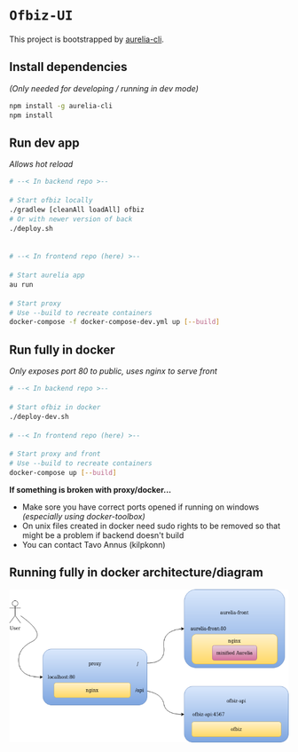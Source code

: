 # `Ofbiz-UI`

This project is bootstrapped by [aurelia-cli](https://github.com/aurelia/cli).

## Install dependencies
_(Only needed for developing / running in dev mode)_

```bash
npm install -g aurelia-cli
npm install
```

## Run dev app
_Allows hot reload_
```bash
# --< In backend repo >--

# Start ofbiz locally
./gradlew [cleanAll loadAll] ofbiz
# Or with newer version of back
./deploy.sh


# --< In frontend repo (here) >--

# Start aurelia app
au run

# Start proxy
# Use --build to recreate containers
docker-compose -f docker-compose-dev.yml up [--build]
```

## Run fully in docker
_Only exposes port 80 to public, uses nginx to serve front_
```bash
# --< In backend repo >--

# Start ofbiz in docker
./deploy-dev.sh

# --< In frontend repo (here) >--

# Start proxy and front
# Use --build to recreate containers
docker-compose up [--build]
```

**If something is broken with proxy/docker...**
- Make sore you have correct ports opened if running on windows _(especially using docker-toolbox)_
- On unix files created in docker need sudo rights to be removed so that might be a problem if backend doesn't build
- You can contact Tavo Annus (kilpkonn)

## Running fully in docker architecture/diagram
![img](./readme/deploy-proxy.png)
